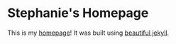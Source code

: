 # Stephanie's Homepage

This is my <a href="https://syangaskhan.github.io/" target = "_blank">
homepage</a>!  It was built using <a href="http://deanattali.com/beautiful-jekyll">
beautiful jekyll</a>.
